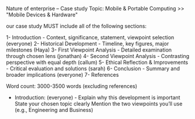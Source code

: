 Nature of enterprise – Case study 
Topic: Mobile & Portable Computing >> "Mobile Devices & Hardware"

our case study MUST include all of the following sections: 

1- Introduction - Context, significance, statement, viewpoint selection (everyone)
2- Historical Development - Timeline, key figures, major milestones (Haya)
3- First Viewpoint Analysis - Detailed examination through chosen lens (jonathan)
4- Second Viewpoint Analysis - Contrasting perspective with equal depth (callum)
5- Ethical Reflection & Improvements - Critical evaluation and solutions (sarah)
6- Conclusion - Summary and broader implications (everyone)
7- References 

Word count: 3000-3500 words (excluding references) 

- Introduction: (everyone) -
Explain why this development is important  
State your chosen topic clearly 
Mention the two viewpoints you’ll use (e.g., Engineering and Business) 
